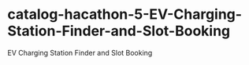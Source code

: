 # catalog-hacathon-5-EV-Charging-Station-Finder-and-Slot-Booking
EV Charging Station Finder and Slot Booking
